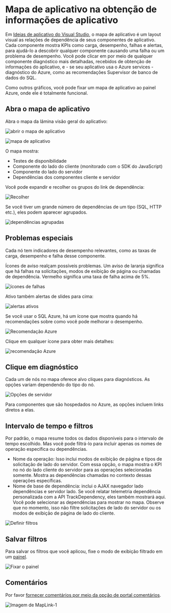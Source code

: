 <properties 
    pageTitle="Mapa de aplicativo no aplicativo ideias | Microsoft Azure" 
    description="Uma apresentação visual das dependências entre componentes de aplicativo, rotuladas com KPIs e alertas." 
    services="application-insights" 
    documentationCenter=""
    authors="SoubhagyaDash" 
    manager="douge"/>

<tags 
    ms.service="application-insights" 
    ms.workload="tbd" 
    ms.tgt_pltfrm="ibiza" 
    ms.devlang="na" 
    ms.topic="article" 
    ms.date="06/15/2016" 
    ms.author="awills"/>
 
# <a name="application-map-in-application-insights"></a>Mapa de aplicativo na obtenção de informações de aplicativo

Em [Ideias de aplicativo do Visual Studio](app-insights-overview.md), o mapa de aplicativo é um layout visual as relações de dependência de seus componentes de aplicativo. Cada componente mostra KPIs como carga, desempenho, falhas e alertas, para ajudá-lo a descobrir qualquer componente causando uma falha ou um problema de desempenho. Você pode clicar em por meio de qualquer componente diagnóstico mais detalhadas, recebidos de obtenção de informações do aplicativo, e - se seu aplicativo usa o Azure services - diagnóstico do Azure, como as recomendações Supervisor de banco de dados do SQL.

Como outros gráficos, você pode fixar um mapa de aplicativo ao painel Azure, onde ele é totalmente funcional. 

## <a name="open-the-application-map"></a>Abra o mapa de aplicativo

Abra o mapa da lâmina visão geral do aplicativo:

![abrir o mapa de aplicativo](./media/app-insights-app-map/01.png)

![mapa de aplicativo](./media/app-insights-app-map/02.png)

O mapa mostra:

* Testes de disponibilidade
* Componente do lado do cliente (monitorado com o SDK do JavaScript)
* Componente do lado do servidor
* Dependências dos componentes cliente e servidor

Você pode expandir e recolher os grupos do link de dependência:

![Recolher](./media/app-insights-app-map/03.png)
 
Se você tiver um grande número de dependências de um tipo (SQL, HTTP etc.), eles podem aparecer agrupados. 


![dependências agrupadas](./media/app-insights-app-map/03-2.png)
 
 
## <a name="spot-problems"></a>Problemas especiais

Cada nó tem indicadores de desempenho relevantes, como as taxas de carga, desempenho e falha desse componente. 

Ícones de aviso realçam possíveis problemas. Um aviso de laranja significa que há falhas na solicitações, modos de exibição de página ou chamadas de dependência. Vermelho significa uma taxa de falha acima de 5%.


![ícones de falhas](./media/app-insights-app-map/04.png)

 
Ativo também alertas de slides para cima: 


![alertas ativos](./media/app-insights-app-map/05.png)
 
Se você usar o SQL Azure, há um ícone que mostra quando há recomendações sobre como você pode melhorar o desempenho. 


![Recomendação Azure](./media/app-insights-app-map/06.png)

Clique em qualquer ícone para obter mais detalhes:


![recomendação Azure](./media/app-insights-app-map/07.png)
 
 
## <a name="diagnostic-click-through"></a>Clique em diagnóstico

Cada um de nós no mapa oferece alvo cliques para diagnósticos. As opções variam dependendo do tipo do nó.

![Opções de servidor](./media/app-insights-app-map/09.png)

 
Para componentes que são hospedados no Azure, as opções incluem links diretos a elas.


## <a name="filters-and-time-range"></a>Intervalo de tempo e filtros

Por padrão, o mapa resume todos os dados disponíveis para o intervalo de tempo escolhido. Mas você pode filtrá-lo para incluir apenas os nomes de operação específica ou dependências.

* Nome da operação: Isso inclui modos de exibição de página e tipos de solicitação de lado do servidor. Com essa opção, o mapa mostra o KPI no nó do lado cliente do servidor para as operações selecionadas somente. Mostra as dependências chamadas no contexto dessas operações específicas.
* Nome de base de dependência: inclui o AJAX navegador lado dependências e servidor lado. Se você relatar telemetria dependência personalizada com a API TrackDependency, eles também mostrará aqui. Você pode selecionar as dependências para mostrar no mapa. Observe que no momento, isso não filtre solicitações de lado do servidor ou os modos de exibição de página de lado do cliente.


![Definir filtros](./media/app-insights-app-map/11.png)

 
 
## <a name="save-filters"></a>Salvar filtros

Para salvar os filtros que você aplicou, fixe o modo de exibição filtrado em um [painel](app-insights-dashboards.md).


![Fixar o painel](./media/app-insights-app-map/12.png)
 


## <a name="feedback"></a>Comentários

Por favor [fornecer comentários por meio da opção de portal comentários](app-insights-get-dev-support.md).


![Imagem de MapLink-1](./media/app-insights-app-map/13.png)


